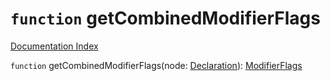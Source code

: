 # `function` getCombinedModifierFlags

[Documentation Index](../README.md)

`function` getCombinedModifierFlags(node: [Declaration](../private.interface.Declaration/README.md)): [ModifierFlags](../private.enum.ModifierFlags/README.md)